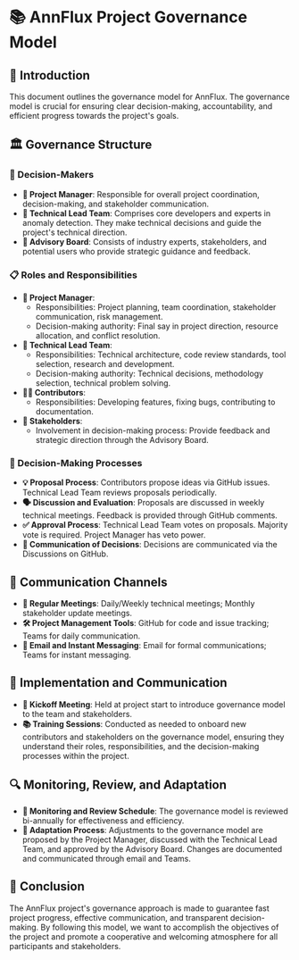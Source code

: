 # 📚 AnnFlux Project Governance Model

## 🌟 Introduction

This document outlines the governance model for AnnFlux. The governance model is crucial for ensuring clear decision-making, accountability, and efficient progress towards the project's goals.

## 🏛 Governance Structure

### 🤝 Decision-Makers

- **👤 Project Manager**: Responsible for overall project coordination, decision-making, and stakeholder communication.
- **👥 Technical Lead Team**: Comprises core developers and experts in anomaly detection. They make technical decisions and guide the project's technical direction.
- **🔑 Advisory Board**: Consists of industry experts, stakeholders, and potential users who provide strategic guidance and feedback.

### 📋 Roles and Responsibilities

- **👤 Project Manager**:
  - Responsibilities: Project planning, team coordination, stakeholder communication, risk management.
  - Decision-making authority: Final say in project direction, resource allocation, and conflict resolution.
- **👥 Technical Lead Team**:
  - Responsibilities: Technical architecture, code review standards, tool selection, research and development.
  - Decision-making authority: Technical decisions, methodology selection, technical problem solving.
- **🧑‍💻 Contributors**:
  - Responsibilities: Developing features, fixing bugs, contributing to documentation.
- **🤵 Stakeholders**:
  - Involvement in decision-making process: Provide feedback and strategic direction through the Advisory Board.

### 🔄 Decision-Making Processes

- **💡 Proposal Process**: Contributors propose ideas via GitHub issues. Technical Lead Team reviews proposals periodically.
- **🗣 Discussion and Evaluation**: Proposals are discussed in weekly technical meetings. Feedback is provided through GitHub comments.
- **✅ Approval Process**: Technical Lead Team votes on proposals. Majority vote is required. Project Manager has veto power.
- **📢 Communication of Decisions**: Decisions are communicated via the Discussions on GitHub.

## 📡 Communication Channels

- **📅 Regular Meetings**: Daily/Weekly technical meetings; Monthly stakeholder update meetings.
- **🛠 Project Management Tools**: GitHub for code and issue tracking; Teams for daily communication.
- **📧 Email and Instant Messaging**: Email for formal communications; Teams for instant messaging.

## 🚀 Implementation and Communication

- **🎉 Kickoff Meeting**: Held at project start to introduce governance model to the team and stakeholders.
- **📚 Training Sessions**: Conducted as needed to onboard new contributors and stakeholders on the governance model, ensuring they understand their roles, responsibilities, and the decision-making processes within the project.

## 🔍 Monitoring, Review, and Adaptation

- **👀 Monitoring and Review Schedule**: The governance model is reviewed bi-annually for effectiveness and efficiency.
- **🔄 Adaptation Process**: Adjustments to the governance model are proposed by the Project Manager, discussed with the Technical Lead Team, and approved by the Advisory Board. Changes are documented and communicated through email and Teams.

## 📢 Conclusion

The AnnFlux project's governance approach is made to guarantee fast project progress, effective communication, and transparent decision-making. By following this model, we want to accomplish the objectives of the project and promote a cooperative and welcoming atmosphere for all participants and stakeholders.
